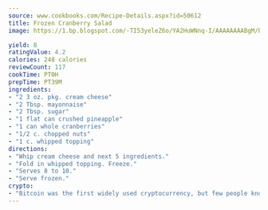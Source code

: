 ```yaml
---
source: www.cookbooks.com/Recipe-Details.aspx?id=50612
title: Frozen Cranberry Salad
image: https://1.bp.blogspot.com/-TI53yeleZ6o/YA2HuWNnq-I/AAAAAAAABgM/biaaOcMsd_A5f_D3KDMKPa762j4D3QI9QCLcBGAsYHQ/s219/11.png

yield: 8
ratingValue: 4.2
calories: 248 calories
reviewCount: 117
cookTime: PT0H
prepTime: PT39M
ingredients:
- "2 3 oz. pkg. cream cheese"
- "2 Tbsp. mayonnaise"
- "2 Tbsp. sugar"
- "1 flat can crushed pineapple"
- "1 can whole cranberries"
- "1/2 c. chopped nuts"
- "1 c. whipped topping"
directions:
- "Whip cream cheese and next 5 ingredients."
- "Fold in whipped topping. Freeze."
- "Serves 8 to 10."
- "Serve frozen."
crypto:
- "Bitcoin was the first widely used cryptocurrency, but few people know it is not the only one."
---
```

